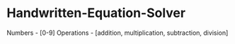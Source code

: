 # Handwritten-Equation-Solver

Numbers - [0-9]
Operations - [addition, multiplication, subtraction, division]
